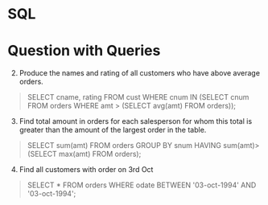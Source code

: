# SQL
# Question with Queries
2. Produce the names and rating of all customers who have above average orders.

>SELECT cname, rating FROM cust WHERE cnum IN (SELECT cnum FROM orders WHERE amt > (SELECT avg(amt) FROM orders));

3. Find total amount in orders for each salesperson for whom this total is greater than the amount of the largest order in the table.

>SELECT sum(amt)
FROM orders
GROUP BY snum
HAVING sum(amt)>
  (SELECT max(amt)
   FROM orders);
4. Find all customers with order on 3rd Oct
> SELECT *
FROM orders
WHERE odate BETWEEN '03-oct-1994' AND '03-oct-1994';

